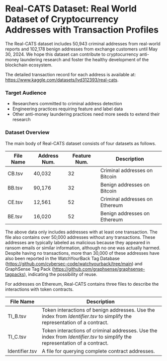 # Real-CATS Dataset:  Real World Dataset of Cryptocurrency Addresses with Transaction Profiles

The Real-CATS dataset includes 50,943 criminal addresses from real-world reports and 102,178 benign addresses from exchange customers until May 30, 2024. We hope this dataset can contribute to cryptocurrency anti-money laundering research and foster the healthy development of the blockchain ecosystem. 

The detailed transaction record for each address is available at: https://www.kaggle.com/datasets/lvd312393/real-cats. 


### Target Audience

- Researchers committed to criminal address detection
- Engineering practices requiring feature and label data
- Other anti-money laundering practices need more seeds to extend their research

### Dataset Overview

The main body of Real-CATS dataset consists of four datasets as follows.

| File Name | Address Num. | Feature Num. | Description                    |
| --------- | ------------ | ------------ | ------------------------------ |
| CB.tsv    | 40,032       | 32           | Criminal addresses on Bitcoin  |
| BB.tsv    | 90,176       | 32           | Benign addresses on Bitcoin    |
| CE.tsv    | 12,561       | 52           | Criminal addresses on Ethereum |
| BE.tsv    | 16,020       | 52           | Benign addresses on Ethereum   |

The above data only includes addresses with at least one transaction. The file also contains over 50,000 addresses without any transactions. These addresses are typically labeled as malicious because they appeared in ransom emails or similar information, although no one was actually harmed. Despite having no transactions, more than 30,000 of these addresses have also been reported in the WatchYourBack Tag Database (https://github.com/cybersec-code/watchyourback/tree/main) and GraphSense Tag Pack (https://github.com/graphsense/graphsense-tagpacks), indicating the possibility of reuse.

For addresses on Ethereum, Real-CATS contains three files to describe the interactions with token contracts.

| File Name      | Description                                                  |
| -------------- | ------------------------------------------------------------ |
| TI_B.tsv       | Token interactions of benign addresses. Use the index from *Identifier.tsv* to simplify the representation of a contract. |
| TI_C.tsv       | Token interactions of criminal addresses. Use the index from *Identifier.tsv* to simplify the representation of a contract. |
| Identifier.tsv | A file for querying complete contract addresses.             |



